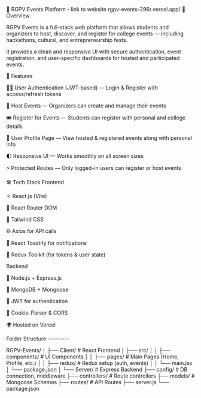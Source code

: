 🧩 RGPV Events Platform  - link to website rgpv-events-296r.vercel.app/
📖 Overview

RGPV Events is a full-stack web platform that allows students and organizers to host, discover, and register for college events — including hackathons, cultural, and entrepreneurship fests.

It provides a clean and responsive UI with secure authentication, event registration, and user-specific dashboards for hosted and participated events.

🚀 Features

🧑‍💻 User Authentication (JWT-based) — Login & Register with access/refresh tokens

🏁 Host Events — Organizers can create and manage their events

🎟️ Register for Events — Students can register with personal and college details

👤 User Profile Page — View hosted & registered events along with personal info

🌓 Responsive UI — Works smoothly on all screen sizes

⚡ Protected Routes — Only logged-in users can register or host events

🛠️ Tech Stack
Frontend

⚛️ React.js (Vite)

🧭 React Router DOM

🧱 Tailwind CSS

🌐 Axios for API calls

🔔 React Toastify for notifications

🔄 Redux Toolkit (for tokens & user state)

Backend

🚀 Node.js + Express.js

🧮 MongoDB + Mongoose

🔐 JWT for authentication

🍪 Cookie-Parser & CORS

🌍 Hosted on Vercel

Folder Structure ---------

RGPV-Events/
│
├── Client/               # React Frontend
│   ├── src/
│   │   ├── components/   # UI Components
│   │   ├── pages/        # Main Pages (Home, Profile, etc.)
│   │   ├── redux/        # Redux setup (auth, events)
│   │   └── main.jsx
│   └── package.json
│
└── Server/               # Express Backend
    ├── config/           # DB connection, middleware
    ├── controllers/      # Route controllers
    ├── models/           # Mongoose Schemas
    ├── routes/           # API Routes
    ├── server.js
    └── package.json


